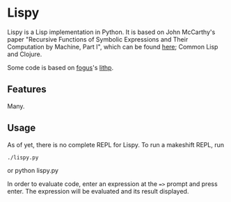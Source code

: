 Lispy
=====

Lispy is a Lisp implementation in Python. It is based on John
McCarthy's paper "Recursive Functions of Symbolic Expressions and
Their Computation by Machine, Part I", which can be found
[here](http://www-formal.stanford.edu/jmc/recursive/); Common Lisp and
Clojure.

Some code is based on [fogus](http://github.com/fogus/)'s
[lithp](http://github.com/fogus/lithp).

Features
--------

Many.

Usage
-----

As of yet, there is no complete REPL for Lispy. To run a makeshift
REPL, run

    ./lispy.py
or
    python lispy.py

In order to evaluate code, enter an expression at the `=>` prompt and
press enter. The expression will be evaluated and its result
displayed.

